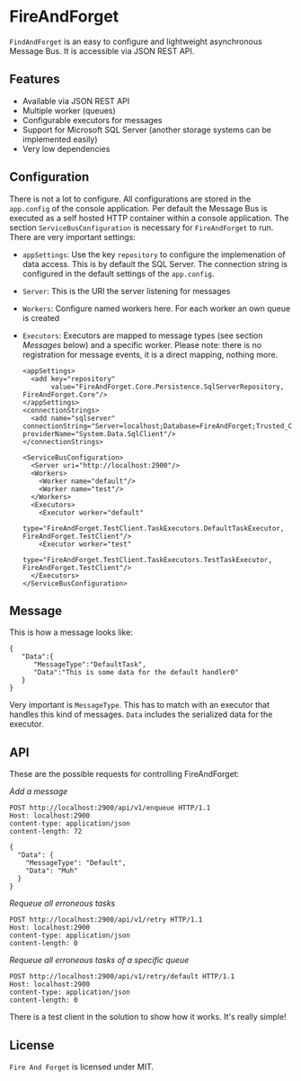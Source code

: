 # FireAndForget

`FindAndForget` is an easy to configure and lightweight asynchronous Message Bus. It is accessible via JSON REST API.

## Features

* Available via JSON REST API
* Multiple worker (queues)
* Configurable executors for messages
* Support for Microsoft SQL Server (another storage systems can be implemented easily)
* Very low dependencies

## Configuration

There is not a lot to configure. All configurations are stored in the `app.config` of the console application. Per default the Message Bus is executed as a self hosted HTTP container within a console application. The section `ServiceBusConfiguration` is necessary for `FireAndForget` to run. There are very important settings:

* `appSettings`: Use the key `repository` to configure the implemenation of data access. This is by default the SQL Server. The connection string is configured in the default settings of the `app.config`.
* `Server`: This is the URI the server listening for messages
* `Workers`: Configure named workers here. For each worker an own queue is created
* `Executors`: Executors are mapped to message types (see section *Messages* below) and a specific worker. Please note: there is no registration for message events, it is a direct mapping, nothing more.

	<?xml version="1.0" encoding="utf-8" ?>
	<configuration>
	  <configSections>
	    <section name="ServiceBusConfiguration" 
	             type="FireAndForget.Configuration.ServiceBusConfigurationSection, FireAndForget"/>
	  </configSections>
	  
	  <appSettings>
	    <add key="repository" 
	         value="FireAndForget.Core.Persistence.SqlServerRepository, FireAndForget.Core"/>
	  </appSettings>
	  <connectionStrings>
	    <add name="sqlserver" connectionString="Server=localhost;Database=FireAndForget;Trusted_Connection=True;" providerName="System.Data.SqlClient"/>
	  </connectionStrings>

	  <ServiceBusConfiguration>
	    <Server uri="http://localhost:2900"/>
	    <Workers>
	      <Worker name="default"/>
	      <Worker name="test"/>
	    </Workers>
	    <Executors>
	      <Executor worker="default" 
	                type="FireAndForget.TestClient.TaskExecutors.DefaultTaskExecutor, FireAndForget.TestClient"/>
	      <Executor worker="test" 
	                type="FireAndForget.TestClient.TaskExecutors.TestTaskExecutor, FireAndForget.TestClient"/>
	    </Executors>
	  </ServiceBusConfiguration>
	</configuration>

## Message

This is how a message looks like:

	{
	   "Data":{
	      "MessageType":"DefaultTask",
	      "Data":"This is some data for the default handler0"
	   }
	}

Very important is `MessageType`. This has to match with an executor that handles this kind of messages. `Data` includes the serialized data for the executor. 

## API

These are the possible requests for controlling FireAndForget:

*Add a message*

	POST http://localhost:2900/api/v1/enqueue HTTP/1.1
	Host: localhost:2900
	content-type: application/json
	content-length: 72

	{
	  "Data": {
	    "MessageType": "Default",
	    "Data": "Muh"
	  }
	}

*Requeue all erroneous tasks*

	POST http://localhost:2900/api/v1/retry HTTP/1.1
	Host: localhost:2900
	content-type: application/json
	content-length: 0

*Requeue all erroneous tasks of a specific queue*

	POST http://localhost:2900/api/v1/retry/default HTTP/1.1
	Host: localhost:2900
	content-type: application/json
	content-length: 0

There is a test client in the solution to show how it works. It's really simple!

## License

`Fire And Forget` is licensed under MIT.
